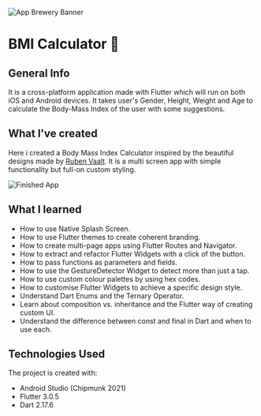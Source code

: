 ![App Brewery Banner](https://media-exp1.licdn.com/dms/image/C4D16AQGgtoysl9LJlQ/profile-displaybackgroundimage-shrink_350_1400/0/1651058496749?e=1668038400&v=beta&t=Um1mwKOBd2wEDZpDCFSxSu7ZKq7RMB8oJYM9ZO61gWU)


# BMI Calculator 💪

## General Info

It is a cross-platform application made with Flutter which will run on both iOS and Android devices. It takes user's Gender, Height, Weight and Age to calculate the Body-Mass Index of the user with some suggestions. 


## What I've created

Here i created a Body Mass Index Calculator inspired by the beautiful designs made by [Ruben Vaalt](https://dribbble.com/shots/4585382-Simple-BMI-Calculator). It is a multi screen app with simple functionality but full-on custom styling.

![Finished App](https://media2.giphy.com/media/T4snCAUGdwuYXjTwbO/giphy.gif?cid=790b76117087c644737f076a5090d740f9f00815fe7b1ae2&rid=giphy.gif&ct=g)

## What I learned

- How to use Native Splash Screen.
- How to use Flutter themes to create coherent branding.
- How to create multi-page apps using Flutter Routes and Navigator.
- How to extract and refactor Flutter Widgets with a click of the button.
- How to pass functions as parameters and fields.
- How to use the GestureDetector Widget to detect more than just a tap.
- How to use custom colour palettes by using hex codes.
- How to customise Flutter Widgets to achieve a specific design style.
- Understand Dart Enums and the Ternary Operator.
- Learn about composition vs. inheritance and the Flutter way of creating custom UI.
- Understand the difference between const and final in Dart and when to use each.

## Technologies Used
The project is created with:
  * Android Studio (Chipmunk 2021)
  * Flutter 3.0.5
  * Dart 2.17.6
